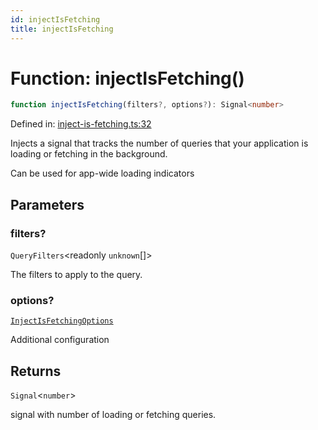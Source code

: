 ```yaml
---
id: injectIsFetching
title: injectIsFetching
---
```


<!-- DO NOT EDIT: this page is autogenerated from the type comments -->

# Function: injectIsFetching()

```ts
function injectIsFetching(filters?, options?): Signal<number>
```

Defined in: [inject-is-fetching.ts:32](https://github.com/arnoud-dv/query/blob/main/packages/angular-query-experimental/src/inject-is-fetching.ts#L32)

Injects a signal that tracks the number of queries that your application is loading or
fetching in the background.

Can be used for app-wide loading indicators

## Parameters

### filters?

`QueryFilters`\<readonly `unknown`[]\>

The filters to apply to the query.

### options?

[`InjectIsFetchingOptions`](../../interfaces/injectisfetchingoptions.md)

Additional configuration

## Returns

`Signal`\<`number`\>

signal with number of loading or fetching queries.
